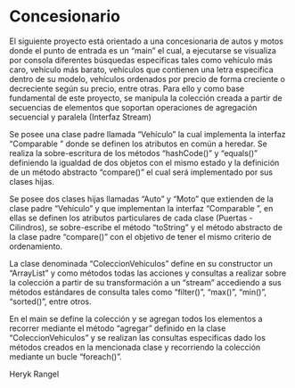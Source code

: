 # Concesionario
El siguiente proyecto está orientado a una concesionaria de autos y motos donde el punto de entrada es un “main” el cual, a ejecutarse se visualiza por consola diferentes búsquedas especificas tales como vehículo más caro, vehículo más barato, vehículos que contienen una letra especifica dentro de su modelo, vehículos ordenados por precio de forma creciente o decreciente según su precio, entre otras. Para ello y como base fundamental de este proyecto, se manipula la colección creada a partir de secuencias de elementos que soportan operaciones de agregación secuencial y paralela (Interfaz Stream)

Se posee una clase padre llamada “Vehículo” la cual implementa la interfaz “Comparable <Vehiculo>” donde se definen los atributos en común a heredar. Se realiza la sobre-escritura de los métodos “hashCode()” y “equals()” definiendo la igualdad de dos objetos con el mismo estado y la definición de un método abstracto “compare()” el cual será implementado por sus clases hijas.

Se posee dos clases hijas llamadas “Auto” y “Moto” que extienden de la clase padre “Vehículo” y que implementan la interfaz “Comparable <Vehiculo>”, en ellas se definen los atributos particulares de cada clase (Puertas - Cilindros), se sobre-escribe el método “toString” y el método abstracto de la clase padre “compare()” con el objetivo de tener el mismo criterio de ordenamiento.

La clase denominada “ColeccionVehiculos” define en su constructor un “ArrayList” y como métodos todas las acciones y consultas a realizar sobre la colección a partir de su transformación a un “stream” accediendo a sus métodos estándares de consulta tales como “filter()”, “max()”, “min()”, “sorted()”, entre otros.

En el main se define la colección y se agregan todos los elementos a recorrer mediante el método “agregar” definido en la clase “ColeccionVehiculos” y se realizan las consultas especificas dado los métodos creados en la mencionada clase y recorriendo la colección mediante un bucle “foreach()”. 


Heryk Rangel

